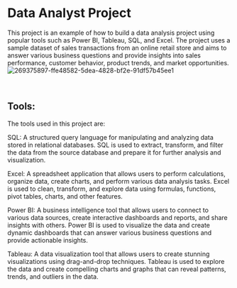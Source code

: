 # Data Analyst Project

This project is an example of how to build a data analysis project using popular tools such as Power BI, Tableau, SQL, and Excel. 
The project uses a sample dataset of sales transactions from an online retail store and aims to answer various business questions and provide insights into sales performance, customer behavior, product trends, and market opportunities.
<br>
![269375897-ffe48582-5dea-4828-bf2e-91df57b45ee1](https://github.com/sherifRoshdy/HR-Analytics/assets/77529268/bfae508a-6ed7-4dd8-93c6-c90166156c8a)

<br>

## Tools:
The tools used in this project are:

SQL: A structured query language for manipulating and analyzing data stored in relational databases. SQL is used to extract, transform, and filter the data from the source database and prepare it for further analysis and visualization.<br>

Excel: A spreadsheet application that allows users to perform calculations, organize data, create charts, and perform various data analysis tasks. Excel is used to clean, transform, and explore data using formulas, functions, pivot tables, charts, and other features.<br>

Power BI: A business intelligence tool that allows users to connect to various data sources, create interactive dashboards and reports, and share insights with others. Power BI is used to visualize the data and create dynamic dashboards that can answer various business questions and provide actionable insights.<br>

Tableau: A data visualization tool that allows users to create stunning visualizations using drag-and-drop techniques. Tableau is used to explore the data and create compelling charts and graphs that can reveal patterns, trends, and outliers in the data.<br>

